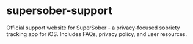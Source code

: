 # supersober-support
Official support website for SuperSober - a privacy-focused sobriety tracking app for iOS. Includes FAQs, privacy policy, and user resources.
